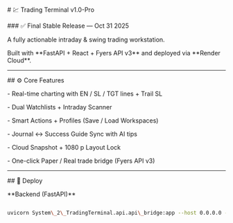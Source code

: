 \# 💹 Trading Terminal v1.0-Pro



\### ✅ Final Stable Release — Oct 31 2025  

A fully actionable intraday \& swing trading workstation.  

Built with \*\*FastAPI + React + Fyers API v3\*\* and deployed via \*\*Render Cloud\*\*.



---



\## ⚙️ Core Features

\- Real-time charting with EN / SL / TGT lines + Trail SL

\- Dual Watchlists + Intraday Scanner

\- Smart Actions + Profiles (Save / Load Workspaces)

\- Journal ↔ Success Guide Sync with AI tips

\- Cloud Snapshot + 1080 p Layout Lock

\- One-click Paper / Real trade bridge (Fyers API v3)



---



\## 🚀 Deploy

\*\*Backend (FastAPI)\*\*

```bash

uvicorn System\_2\_TradingTerminal.api.api\_bridge:app --host 0.0.0.0 --port 9000



